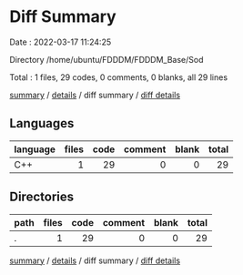 # Diff Summary

Date : 2022-03-17 11:24:25

Directory /home/ubuntu/FDDDM/FDDDM_Base/Sod

Total : 1 files,  29 codes, 0 comments, 0 blanks, all 29 lines

[summary](results.md) / [details](details.md) / diff summary / [diff details](diff-details.md)

## Languages
| language | files | code | comment | blank | total |
| :--- | ---: | ---: | ---: | ---: | ---: |
| C++ | 1 | 29 | 0 | 0 | 29 |

## Directories
| path | files | code | comment | blank | total |
| :--- | ---: | ---: | ---: | ---: | ---: |
| . | 1 | 29 | 0 | 0 | 29 |

[summary](results.md) / [details](details.md) / diff summary / [diff details](diff-details.md)
